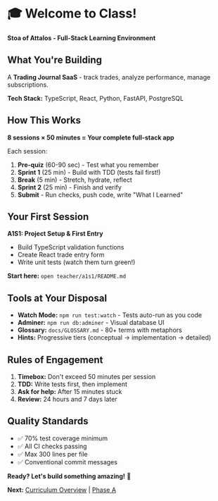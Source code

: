 # 🎓 Welcome to Class!

**Stoa of Attalos - Full-Stack Learning Environment**

## What You're Building

A **Trading Journal SaaS** - track trades, analyze performance, manage subscriptions.

**Tech Stack:** TypeScript, React, Python, FastAPI, PostgreSQL

## How This Works

**8 sessions × 50 minutes = Your complete full-stack app**

Each session:
1. **Pre-quiz** (60-90 sec) - Test what you remember
2. **Sprint 1** (25 min) - Build with TDD (tests fail first!)
3. **Break** (5 min) - Stretch, hydrate, reflect
4. **Sprint 2** (25 min) - Finish and verify
5. **Submit** - Run checks, push code, write "What I Learned"

## Your First Session

**A1S1: Project Setup & First Entry**
- Build TypeScript validation functions
- Create React trade entry form
- Write unit tests (watch them turn green!)

**Start here:** `open teacher/a1s1/README.md`

## Tools at Your Disposal

- **Watch Mode:** `npm run test:watch` - Tests auto-run as you code
- **Adminer:** `npm run db:adminer` - Visual database UI
- **Glossary:** `docs/GLOSSARY.md` - 80+ terms with metaphors
- **Hints:** Progressive tiers (conceptual → implementation → detailed)

## Rules of Engagement

1. **Timebox:** Don't exceed 50 minutes per session
2. **TDD:** Write tests first, then implement
3. **Ask for help:** After 15 minutes stuck
4. **Review:** 24 hours and 7 days later

## Quality Standards

- ✅ 70% test coverage minimum
- ✅ All CI checks passing
- ✅ Max 300 lines per file
- ✅ Conventional commit messages

**Ready? Let's build something amazing!** 🚀

**Next:** [Curriculum Overview](CURRICULUM.md) | [Phase A](PHASE_A.md)

